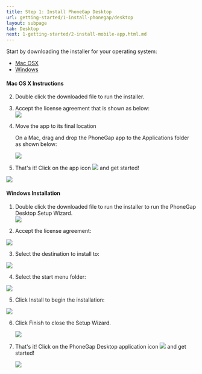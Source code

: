 ```yaml
---
title: Step 1: Install PhoneGap Desktop
url: getting-started/1-install-phonegap/desktop
layout: subpage
tab: Desktop
next: 1-getting-started/2-install-mobile-app.html.md
---
```


Start by downloading the installer for your operating system:

- [Mac OSX](https://github.com/phonegap/phonegap-app-desktop/releases/download/0.1.3/PhoneGapDesktop.dmg)
- [Windows](https://github.com/phonegap/phonegap-app-desktop/releases/download/0.1.3/PhoneGapSetup.exe)

#### Mac OS X Instructions

2. Double click the downloaded file to run the installer.
3. Accept the license agreement that is shown as below:<br>
    ![](/images/license-agreement.png)

4. Move the app to its final location

	On a Mac, drag and drop the PhoneGap app to the Applications folder as shown below:

     ![](/images/drag-to-apps-folder.png)	

5. That's it! Click on the app icon ![](/images/desktop-app-icon.jpg) and get started!

  ![](/images/desktop-app-run.png)

#### Windows Installation
1. Double click the downloaded file to run the installer to run the PhoneGap Desktop Setup Wizard.  
![](/images/win-desktop1.png)

2. Accept the license agreement:

  ![](/images/win-desktop2.jpg)

3. Select the destination to install to:

  ![](/images/win-desktop3.jpg)

4. Select the start menu folder:

  ![](/images/win-desktop4.jpg)

5. Click Install to begin the installation:

  ![](/images/win-desktop5.jpg)

6. Click Finish to close the Setup Wizard.

   ![](/images/win-desktop6.jpg)

7. That's it! Click on the PhoneGap Desktop application icon  ![](/images/desktop-app-icon.jpg) and get started!

   ![](/images/desktop-app-run.png)
